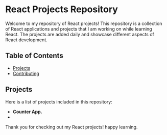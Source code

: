 # React Projects Repository

Welcome to my repository of React projects! This repository is a collection of React applications and projects that I am working on while learning React. The projects are added daily and showcase different aspects of React development.

## Table of Contents

- [Projects](#projects)
- [Contributing](#contributing)

## Projects

Here is a list of projects included in this repository:

- **Counter App.**
- 
Thank you for checking out my React projects!
happy learning.
